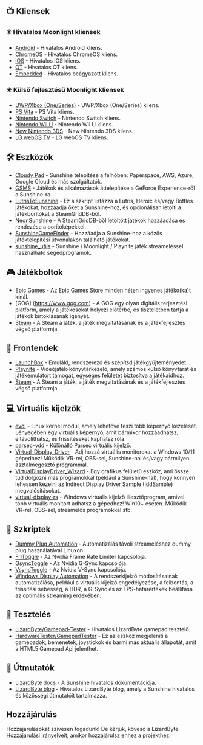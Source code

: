 <!--lint disable awesome-heading awesome-toc double-link-->

<div align="center" style="display: none;">
  <img src="/assets/banner.png" />
  <h1 align="center">Awesome Sunshine</h1>
  <h4 align="center">Lenyűgöző Sunshine szkriptek, eszközök, útmutatók és kísérő szoftverek gyűjteménye</h4>
</div>

<div align="center" style="display: none;">
[
  <a href="#-clients">Kliensek</a> -
  <a href="#%EF%B8%8F-tools">Eszközök</a> -
  <a href="#-game-stores">Játékáruházak</a> -
  <a href="#-frontends">Frontendek</a> -
  <a href="#-virtual-displays">Virtuális kijelzők</a> -
  <a href="#-scripts">Szkriptek</a> -
  <a href="#-testing">Tesztelés</a> -
  <a href="#-guides">Útmutatók</a>
]
</div>

## 📺 Kliensek

### ✳️ Hivatalos Moonlight kliensek

- [Android](https://github.com/moonlight-stream/moonlight-android) - Hivatalos Android kliens.
- [ChromeOS](https://github.com/moonlight-stream/moonlight-chrome) - Hivatalos ChromeOS kliens.
- [iOS](https://github.com/moonlight-stream/moonlight-ios) - Hivatalos iOS kliens.
- [QT](https://github.com/moonlight-stream/moonlight-qt) - Hivatalos QT kliens.
- [Embedded](https://github.com/moonlight-stream/moonlight-embedded) - Hivatalos beágyazott kliens.

### ✴️ Külső fejlesztésű Moonlight kliensek

- [UWP/Xbox (One/Series)](https://github.com/TheElixZammuto/moonlight-xbox) - UWP/Xbox (One/Series) kliens.
- [PS Vita](https://github.com/xyzz/vita-moonlight) - PS Vita kliens.
- [Nintendo Switch](https://github.com/XITRIX/Moonlight-Switch) - Nintendo Switch kliens.
- [Nintendo Wii U](https://github.com/GaryOderNichts/moonlight-wiiu) - Nintendo Wii U kliens.
- [New Nintendo 3DS](https://github.com/zoeyjodon/moonlight-N3DS) - New Nintendo 3DS kliens.
- [LG webOS TV](https://github.com/mariotaku/moonlight-tv) - LG webOS TV kliens.

## 🛠️ Eszközök

- [Cloudy Pad](https://github.com/PierreBeucher/cloudypad) - Sunshine telepítése a felhőben: Paperspace, AWS, Azure, Google Cloud és más szolgáltatók.
- [GSMS](https://github.com/LizardByte/GSMS) - Játékok és alkalmazások áttelepítése a GeForce Experience-ről a Sunshine-ra.
- [LutrisToSunshine](https://github.com/Arbitrate3280/LutrisToSunshine) - Ez a szkript listázza a Lutris, Heroic és/vagy Bottles játékokat, hozzáadja őket a Sunshine-hoz, és opcionálisan letölti a játékborítókat a SteamGridDB-ből.
- [NeonSunshine](https://github.com/NeonLightning/NeonSunshine) - A SteamGridDB-ből letöltött játékok hozzáadása és rendezése a borítóképekkel.
- [SunshineGameFinder](https://github.com/JMTK/SunshineGameFinder) - Hozzáadja a Sunshine-hoz a közös játéktelepítési útvonalakon található játékokat.
- [sunshine_utils](https://github.com/designer-living/sunshine_utils) - Sunshine / Moonlight / Playnite játék streameléssel használható segédprogramok.

## 🎮 Játékboltok

- [Epic Games](https://www.epicgames.com) - Az Epic Games Store minden héten ingyenes játéko(ka)t kínál.
- [GOG] (https://www.gog.com) - A GOG egy olyan digitális terjesztési platform, amely a játékosokat helyezi előtérbe, és tiszteletben tartja a játékok birtoklásának igényét.
- [Steam](https://store.steampowered.com) - A Steam a játék, a játék megvitatásának és a játékfejlesztés végső platformja.

## 💠 Frontendek

- [LaunchBox](https://www.launchbox-app.com/) - Emuláld, rendszerezd és szépítsd játékgyűjteményedet.
- [Playnite](https://github.com/JosefNemec/Playnite) - Videójáték-könyvtárkezelő, amely számos külső könyvtárat és játékemulátort támogat, egységes felületet biztosítva a játékaidhoz.
- [Steam](https://store.steampowered.com) - A Steam a játék, a játék megvitatásának és a játékfejlesztés végső platformja.

## 💻 Virtuális kijelzők

- [evdi](https://github.com/DisplayLink/evdi) - Linux kernel modul, amely lehetővé teszi több képernyő kezelését. Lényegében egy virtuális képernyő, amit bármikor hozzáadhatsz, eltávolíthatsz, és frissítéseket kaphatsz róla.
- [parsec-vdd](https://github.com/nomi-san/parsec-vdd) - Különálló Parsec virtuális kijelző.
- [Virtual-Display-Driver](https://github.com/itsmikethetech/Virtual-Display-Driver) - Adj hozzá virtuális monitorokat a Windows 10/11 gépedhez! Működik VR-rel, OBS-sel, Sunshine-nal és/vagy bármilyen asztalmegosztó programmal.
- [VirtualDisplayDriver_Wizard](https://github.com/sofmeright/VirtualDisplayDriver_Wizard) - Egy grafikus felületű eszköz, ami össze tud dolgozni más programokkal (például a Sunshine-nal), hogy könnyen lehessen kezelni az Indirect Display Driver Sample (IddSample) megvalósításokat.
- [virtual-display-rs](https://github.com/MolotovCherry/virtual-display-rs) - Windows virtuális kijelző illesztőprogram, amivel több virtuális monitort adhatsz a gépedhez! Win10+ esetén. Működik VR-rel, OBS-sel, streamelős programokkal stb.

## 📜 Szkriptek

- [Dummy Plug Automation](https://github.com/XenHat/dummy-plug-automation) - Automatizálás távoli streameléshez dummy plug használatával Linuxon.
- [FrlToggle](https://github.com/FrogTheFrog/frl-toggle) - Az Nvidia Frame Rate Limiter kapcsolója.
- [GsyncToggle](https://github.com/FrogTheFrog/gsync-toggle) - Az Nvidia G-Sync kapcsolója.
- [VsyncToggle](https://github.com/xanderfrangos/vsync-toggle) - Az Nvidia V-Sync kapcsolója.
- [Windows Display Automation](https://github.com/fehbari/sunshine-scripts) - A rendszerkijelző módosításainak automatizálása, például a virtuális kijelző engedélyezése, a felbontás, a frissítési sebesség, a HDR, a G-Sync és az FPS-határértékek beállítása az optimális streaming érdekében.

## 🧪 Tesztelés

- [LizardByte/Gamepad-Tester](https://app.lizardbyte.dev/gamepad-tester) - Hivatalos LizardByte gamepad tesztelő.
- [HardwareTester/GamepadTester](https://hardwaretester.com/gamepad) - Ez az eszköz megjeleníti a gamepadok, bemenetek, joystickok és bármi más aktuális állapotát, amit a HTML5 Gamepad Api jelenthet.

## 📓 Útmutatók

- [LizardByte docs](https://docs.lizardbyte.dev/projects/sunshine) - A Sunshine hivatalos dokumentációja.
- [LizardByte blog](https://app.lizardbyte.dev/blog) - Hivatalos LizardByte blog, amely a Sunshine hivatalos és közösségi útmutatóit tartalmazza.

## Hozzájárulás

Hozzájárulásokat szívesen fogadunk! De kérjük, kövesd a LizardByte
[Hozzájárulási irányelveit](https://docs.lizardbyte.dev/latest/developers/contributing.html), amikor hozzájárulsz ehhez a projekthez.
